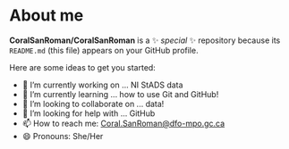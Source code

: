 # About me


**CoralSanRoman/CoralSanRoman** is a ✨ _special_ ✨ repository because its `README.md` (this file) appears on your GitHub profile.

Here are some ideas to get you started:

- 🔭 I’m currently working on ... NI StADS data
- 🌱 I’m currently learning ... how to use Git and GitHub!
- 👯 I’m looking to collaborate on ... data!
- 🤔 I’m looking for help with ... GitHub
- 📫 How to reach me: Coral.SanRoman@dfo-mpo.gc.ca
- 😄 Pronouns: She/Her
